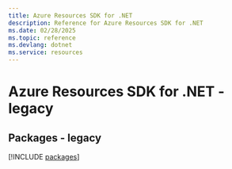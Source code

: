 ```yaml
---
title: Azure Resources SDK for .NET
description: Reference for Azure Resources SDK for .NET
ms.date: 02/28/2025
ms.topic: reference
ms.devlang: dotnet
ms.service: resources
---
```

# Azure Resources SDK for .NET - legacy
## Packages - legacy
[!INCLUDE [packages](resources-index.md)]
